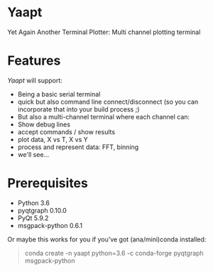 # Yaapt
Yet Again Another Terminal Plotter: Multi channel plotting terminal

# Features
*Yaapt* will support:
 * Being a basic serial terminal
 * quick but also command line connect/disconnect (so you can incorporate that into your build process ;)
 * But also a multi-channel terminal where each channel can:
 * Show debug lines
 * accept commands / show results
 * plot data, X vs T, X vs Y
 * process and represent data: FFT, binning
 * we'll see...
 
# Prerequisites
 * Python 3.6
 * pyqtgraph 0.10.0
 * PyQt 5.9.2
 * msgpack-python 0.6.1
 
Or maybe this works for you if you've got (ana/mini)conda installed:
> conda create -n yaapt python=3.6 -c conda-forge pyqtgraph msgpack-python
